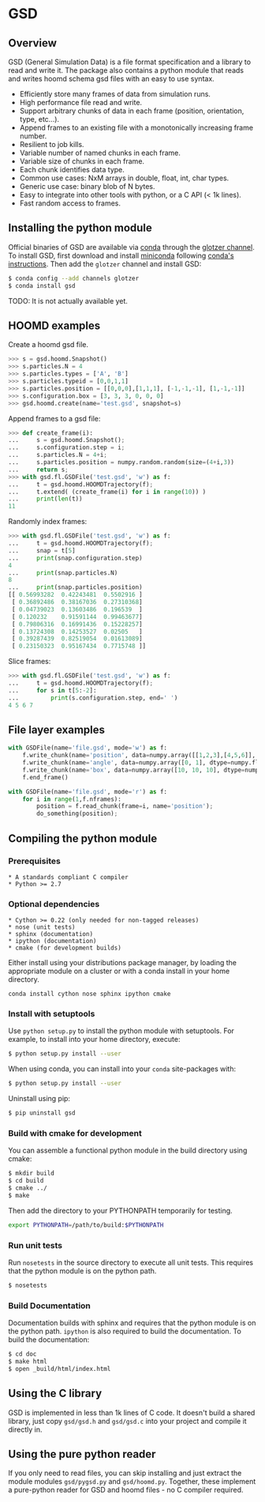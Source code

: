 # GSD

## Overview

GSD (General Simulation Data) is a file format specification and a library to read and write it. The package also
contains a python module that reads and writes hoomd schema gsd files with an easy to use syntax.

* Efficiently store many frames of data from simulation runs.
* High performance file read and write.
* Support arbitrary chunks of data in each frame (position, orientation, type, etc...).
* Append frames to an existing file with a monotonically increasing frame number.
* Resilient to job kills.
* Variable number of named chunks in each frame.
* Variable size of chunks in each frame.
* Each chunk identifies data type.
* Common use cases: NxM arrays in double, float, int, char types.
* Generic use case: binary blob of N bytes.
* Easy to integrate into other tools with python, or a C API (< 1k lines).
* Fast random access to frames.

## Installing the python module

Official binaries of GSD are available via [conda](http://conda.pydata.org/docs/) through
the [glotzer channel](https://anaconda.org/glotzer).
To install GSD, first download and install
[miniconda](http://conda.pydata.org/miniconda.html) following [conda's instructions](http://conda.pydata.org/docs/install/quick.html).
Then add the `glotzer` channel and install GSD:

```bash
$ conda config --add channels glotzer
$ conda install gsd
```

TODO: It is not actually available yet.

## HOOMD examples

Create a hoomd gsd file.
```python
>>> s = gsd.hoomd.Snapshot()
>>> s.particles.N = 4
>>> s.particles.types = ['A', 'B']
>>> s.particles.typeid = [0,0,1,1]
>>> s.particles.position = [[0,0,0],[1,1,1], [-1,-1,-1], [1,-1,-1]]
>>> s.configuration.box = [3, 3, 3, 0, 0, 0]
>>> gsd.hoomd.create(name='test.gsd', snapshot=s)
```

Append frames to a gsd file:
```python
>>> def create_frame(i):
...     s = gsd.hoomd.Snapshot();
...     s.configuration.step = i;
...     s.particles.N = 4+i;
...     s.particles.position = numpy.random.random(size=(4+i,3))
...     return s;
>>> with gsd.fl.GSDFile('test.gsd', 'w') as f:
...     t = gsd.hoomd.HOOMDTrajectory(f);
...     t.extend( (create_frame(i) for i in range(10)) )
...     print(len(t))
11
```

Randomly index frames:
```python
>>> with gsd.fl.GSDFile('test.gsd', 'w') as f:
...     t = gsd.hoomd.HOOMDTrajectory(f);
...     snap = t[5]
...     print(snap.configuration.step)
4
...     print(snap.particles.N)
8
...     print(snap.particles.position)
[[ 0.56993282  0.42243481  0.5502916 ]
 [ 0.36892486  0.38167036  0.27310368]
 [ 0.04739023  0.13603486  0.196539  ]
 [ 0.120232    0.91591144  0.99463677]
 [ 0.79806316  0.16991436  0.15228257]
 [ 0.13724308  0.14253527  0.02505   ]
 [ 0.39287439  0.82519054  0.01613089]
 [ 0.23150323  0.95167434  0.7715748 ]]
```

Slice frames:
```python
>>> with gsd.fl.GSDFile('test.gsd', 'w') as f:
...     t = gsd.hoomd.HOOMDTrajectory(f);
...     for s in t[5:-2]:
...         print(s.configuration.step, end=' ')
4 5 6 7
```

## File layer examples

```python
with GSDFile(name='file.gsd', mode='w') as f:
    f.write_chunk(name='position', data=numpy.array([[1,2,3],[4,5,6]], dtype=numpy.float32));
    f.write_chunk(name='angle', data=numpy.array([0, 1], dtype=numpy.float32));
    f.write_chunk(name='box', data=numpy.array([10, 10, 10], dtype=numpy.float32));
    f.end_frame()
```

```python
with GSDFile(name='file.gsd', mode='r') as f:
    for i in range(1,f.nframes):
        position = f.read_chunk(frame=i, name='position');
        do_something(position);
```

## Compiling the python module

### Prerequisites

    * A standards compliant C compiler
    * Python >= 2.7

### Optional dependencies

    * Cython >= 0.22 (only needed for non-tagged releases)
    * nose (unit tests)
    * sphinx (documentation)
    * ipython (documentation)
    * cmake (for development builds)

Either install using your distributions package manager, by loading the appropriate module on a cluster or with a
conda install in your home directory.

    conda install cython nose sphinx ipython cmake

### Install with setuptools

Use ``python setup.py`` to install the python module with setuptools. For example, to install into
your home directory, execute:

```bash
$ python setup.py install --user
```

When using conda, you can install into your `conda` site-packages with:

```bash
$ python setup.py install --user
```

Uninstall using pip:

```bash
$ pip uninstall gsd
```

### Build with cmake for development

You can assemble a functional python module in the build directory using cmake:

```bash
$ mkdir build
$ cd build
$ cmake ../
$ make
```

Then add the directory to your PYTHONPATH temporarily for testing.

```bash
export PYTHONPATH=/path/to/build:$PYTHONPATH
```

### Run unit tests

Run `nosetests` in the source directory to execute all unit tests. This requires that the
python module is on the python path.

```bash
$ nosetests
```

### Build Documentation

Documentation builds with sphinx and requires that the python module is on the python path.
`ipython` is also required to build the documentation.
To build the documentation:

```bash
$ cd doc
$ make html
$ open _build/html/index.html
```

## Using the C library

GSD is implemented in less than 1k lines of C code. It doesn't build a shared library, just
copy `gsd/gsd.h` and `gsd/gsd.c` into your project and compile it directly in.

## Using the pure python reader

If you only need to read files, you can skip installing and just extract the module modules `gsd/pygsd.py` and
`gsd/hoomd.py`. Together, these implement a pure-python reader for GSD and hoomd files - no C compiler required.
